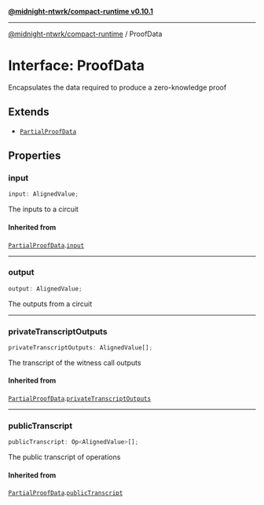 [**@midnight-ntwrk/compact-runtime v0.10.1**](../README.md)

***

[@midnight-ntwrk/compact-runtime](../globals.md) / ProofData

# Interface: ProofData

Encapsulates the data required to produce a zero-knowledge proof

## Extends

- [`PartialProofData`](PartialProofData.md)

## Properties

### input

```ts
input: AlignedValue;
```

The inputs to a circuit

#### Inherited from

[`PartialProofData`](PartialProofData.md).[`input`](PartialProofData.md#input)

***

### output

```ts
output: AlignedValue;
```

The outputs from a circuit

***

### privateTranscriptOutputs

```ts
privateTranscriptOutputs: AlignedValue[];
```

The transcript of the witness call outputs

#### Inherited from

[`PartialProofData`](PartialProofData.md).[`privateTranscriptOutputs`](PartialProofData.md#privatetranscriptoutputs)

***

### publicTranscript

```ts
publicTranscript: Op<AlignedValue>[];
```

The public transcript of operations

#### Inherited from

[`PartialProofData`](PartialProofData.md).[`publicTranscript`](PartialProofData.md#publictranscript)
